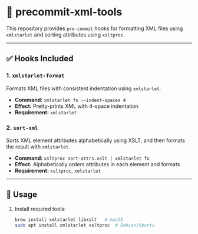 # 🧹 precommit-xml-tools

This repository provides `pre-commit` hooks for formatting XML files using `xmlstarlet` and sorting attributes using `xsltproc`.

---

## ✅ Hooks Included

### 1. `xmlstarlet-format`

Formats XML files with consistent indentation using `xmlstarlet`.

- **Command:** `xmlstarlet fo --indent-spaces 4`
- **Effect:** Pretty-prints XML with 4-space indentation
- **Requirement:** `xmlstarlet`

### 2. `sort-xml`

Sorts XML element attributes alphabetically using XSLT, and then formats the result with `xmlstarlet`.

- **Command:** `xsltproc sort-attrs.xslt | xmlstarlet fo`
- **Effect:** Alphabetically orders attributes in each element and formats
- **Requirement:** `xsltproc`, `xmlstarlet`

---

## 🔧 Usage

1. Install required tools:
   ```bash
   brew install xmlstarlet libxslt   # macOS
   sudo apt install xmlstarlet xsltproc  # Debian/Ubuntu